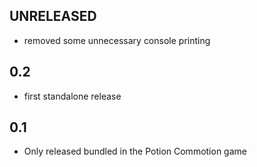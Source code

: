 ## UNRELEASED

- removed some unnecessary console printing

## 0.2

- first standalone release

## 0.1

- Only released bundled in the Potion Commotion game
